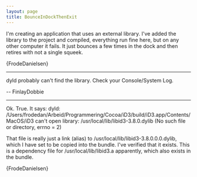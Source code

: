 ```yaml
---
layout: page
title: BounceInDockThenExit
---
```


I'm creating an application that uses an external library. I've added the library to the project and compiled, everything run fine here, but on any other computer it fails. It just bounces a few times in the dock and then retires with not a single squeek.

{FrodeDanielsen}

----

dyld probably can't find the library. Check your Console/System Log.

-- FinlayDobbie

----

Ok. True. It says:
dyld: /Users/frodedan/Arbeid/Programmering/Cocoa/iD3/build/iD3.app/Contents/MacOS/iD3 can't open library: /usr/local/lib/libid3-3.8.0.dylib  (No such file or directory, errno = 2)

That file is really just a link (alias) to /usr/local/lib/libid3-3.8.0.0.0.dylib, which I have set to be copied into the bundle. I've verified that it exists. This is a dependency file for /usr/local/lib/libid3.a apparently, which also exists in the bundle.

{FrodeDanielsen}

